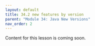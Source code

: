 ```yaml
---
layout: default
title: 34.2 new features by version
parent: "Module 34: Java New Versions"
nav_order: 2
---
```


Content for this lesson is coming soon.
